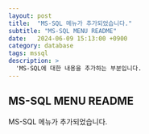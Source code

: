 ```yaml
---
layout: post
title:  "MS-SQL 메뉴가 추가되었습니다."
subtitle: "MS-SQL MENU README"
date:   2024-06-09 15:13:00 +0900
category: database
tags: mssql 
description: >
  'MS-SQL에 대한 내용을 추가하는 부분입니다.
---
```

## MS-SQL MENU README
MS-SQL 메뉴가 추가되었습니다.
